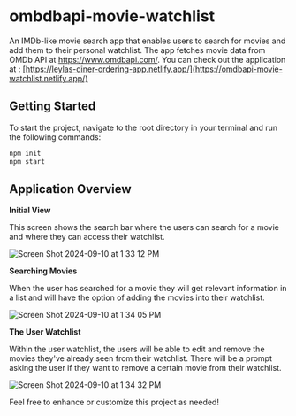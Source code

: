 # ombdbapi-movie-watchlist
An IMDb-like movie search app that enables users to search for movies and add them to their personal watchlist. The app fetches movie data from OMDb API at https://www.omdbapi.com/. You can check out the application at : [https://leylas-diner-ordering-app.netlify.app/](https://omdbapi-movie-watchlist.netlify.app/)

## Getting Started
To start the project, navigate to the root directory in your terminal and run the following commands:

```bash
npm init
npm start
```


## Application Overview

__Initial View__

This screen shows the search bar where the users can search for a movie and where they can access their watchlist.

![Screen Shot 2024-09-10 at 1 33 12 PM](https://github.com/user-attachments/assets/5b5ac937-73a0-427f-b477-a5200b65362c)



__Searching Movies__

When the user has searched for a movie they will get relevant information in a list and will have the option of adding the movies into their watchlist.

![Screen Shot 2024-09-10 at 1 34 05 PM](https://github.com/user-attachments/assets/161a94d9-9395-4b8a-ba08-93a02f95abad)


__The User Watchlist__

Within the user watchlist, the users will be able to edit and remove the movies they've already seen from their watchlist. There will be a prompt asking the user if they want to remove a certain movie from their watchlist. 

![Screen Shot 2024-09-10 at 1 34 32 PM](https://github.com/user-attachments/assets/107b9337-842b-49a1-b756-6767b12b331f)

Feel free to enhance or customize this project as needed!







